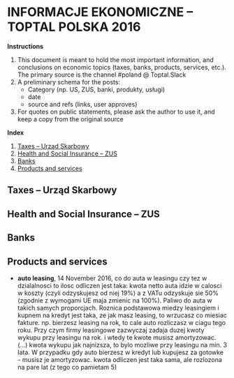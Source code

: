 # INFORMACJE EKONOMICZNE – TOPTAL POLSKA 2016

**Instructions**

1. This document is meant to hold the most important information, and conclusions on economic topics (taxes, banks, products, services, etc.). The primary source is the channel #poland @ Toptal.Slack
2. A preliminary schema for the posts:
   * Category (np. US, ZUS, banki, produkty, usługi)
   * date
   * source and refs (links, user approves)
3. For quotes on public statements, please ask the author to use it, and keep a copy from the original source

**Index**

1. [Taxes – Urząd Skarbowy](#taxes)
2. [Health and Social Insurance – ZUS](#zus)
3. [Banks](#banks)
4. [Products and services](#products-services)

## <a name="taxes">Taxes – Urząd Skarbowy</a>

## <a name="zus">Health and Social Insurance – ZUS</a>

## <a name="banks">Banks</a>

## <a name="products-services">Products and services</a>

   * **auto leasing**, 14 November 2016, co do auta w leasingu czy tez w dzialalnosci to ilosc odliczen jest taka: kwota netto auta idzie w calosci w koszty (czyli odzyskujesz od niej 19%) a z VATu odzyskuje sie 50% (zgodnie z wymogami UE maja zmienic na 100%). Paliwo do auta w takich samych proporcjach. Roznica podstawowa miedzy leasingiem i kupnem na kredyt jest taka, ze jak masz leasing, to wrzucasz co miesiac fakture. np. bierzesz leasing na rok, to cale auto rozliczasz w ciagu tego roku. Przy czym firmy leasingowe zazwyczaj zadaja duzej kwoty wykupu przy leasingu na rok. i wtedy te kwote musisz amortyzowac. (...) kwota wykupu jak najnizsza, to bylo mozliwe przy leasingu na min. 3 lata. W przypadku gdy auto bierzesz w kredyt lub kupujesz za gotowke - musisz je amortyzowac. kwota odliczen jest taka sama, ale rozlozona na pare lat (z tego co pamietam 5)
